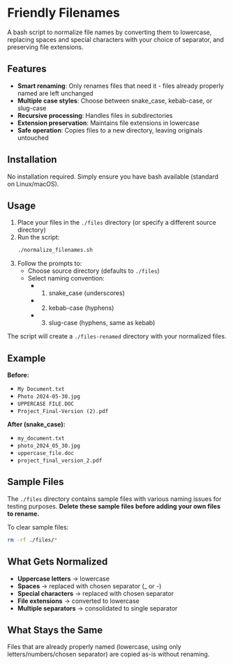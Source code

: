 # Friendly Filenames

A bash script to normalize file names by converting them to lowercase, replacing spaces and special characters with your choice of separator, and preserving file extensions.

## Features

- **Smart renaming**: Only renames files that need it - files already properly named are left unchanged
- **Multiple case styles**: Choose between snake_case, kebab-case, or slug-case
- **Recursive processing**: Handles files in subdirectories
- **Extension preservation**: Maintains file extensions in lowercase
- **Safe operation**: Copies files to a new directory, leaving originals untouched

## Installation

No installation required. Simply ensure you have bash available (standard on Linux/macOS).

## Usage

1. Place your files in the `./files` directory (or specify a different source directory)
2. Run the script:
   ```bash
   ./normalize_filenames.sh
   ```
3. Follow the prompts to:
   - Choose source directory (defaults to `./files`)
   - Select naming convention:
     - 1) snake_case (underscores)
     - 2) kebab-case (hyphens)  
     - 3) slug-case (hyphens, same as kebab)

The script will create a `./files-renamed` directory with your normalized files.

## Example

**Before:**
- `My Document.txt`
- `Photo 2024-05-30.jpg`
- `UPPERCASE FILE.DOC`
- `Project_Final-Version (2).pdf`

**After (snake_case):**
- `my_document.txt`
- `photo_2024_05_30.jpg`
- `uppercase_file.doc`
- `project_final_version_2.pdf`

## Sample Files

The `./files` directory contains sample files with various naming issues for testing purposes. **Delete these sample files before adding your own files to rename.**

To clear sample files:
```bash
rm -rf ./files/*
```

## What Gets Normalized

- **Uppercase letters** → lowercase
- **Spaces** → replaced with chosen separator (_ or -)
- **Special characters** → replaced with chosen separator
- **File extensions** → converted to lowercase
- **Multiple separators** → consolidated to single separator

## What Stays the Same

Files that are already properly named (lowercase, using only letters/numbers/chosen separator) are copied as-is without renaming.